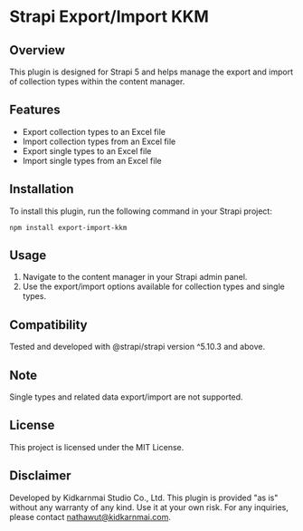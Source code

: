 # Strapi Export/Import KKM

## Overview
This plugin is designed for Strapi 5 and helps manage the export and import of collection types within the content manager. 

## Features
- Export collection types to an Excel file
- Import collection types from an Excel file
- Export single types to an Excel file
- Import single types from an Excel file

## Installation
To install this plugin, run the following command in your Strapi project:

````
npm install export-import-kkm
````

## Usage
1. Navigate to the content manager in your Strapi admin panel.
2. Use the export/import options available for collection types and single types.

## Compatibility
Tested and developed with @strapi/strapi version ^5.10.3 and above.

## Note
Single types and related data export/import are not supported.

## License
This project is licensed under the MIT License.

## Disclaimer
Developed by Kidkarnmai Studio Co., Ltd. This plugin is provided "as is" without any warranty of any kind. Use it at your own risk. For any inquiries, please contact nathawut@kidkarnmai.com.
